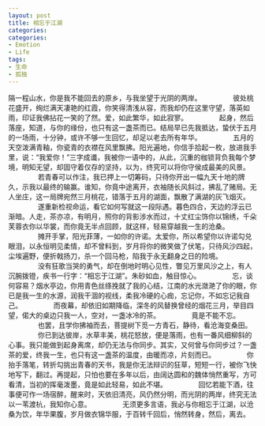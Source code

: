```yaml
---
layout: post
title: 相忘于江湖
categories:
categories:
- Emotion
- Life
tags:
- 生命
- 孤独
---
```



隔一程山水，你是我不能回去的原乡，与我坐望于光阴的两岸。 
　　 
　　彼处桃花盛开，绚烂满天凄艳的红霞，你笑得清浅从容，而我却仍在这里守望，落英如雨，印证我佛拈花一笑的了然。爱，如此繁华，如此寂寥。 
　　 
　　起身，然后落座，知道，与你的缘份，也只有这一盏茶而已。结局早已先我抵达，蛰伏于五月的一场雨，十分钟，或许不够一生回忆，却足以老去所有年华。 
　　 
　　五月的天空泼满青釉，你瓷青的衣襟在风里飘拂。阳光遍地，你信手拾起一枚，放进我手里，说：“我爱你！”三字成谶，我被你一语中的，从此，沉重的枷锁背负我每个梦境，明知无望，却固守着仅存的坚持，以为，终究可以将你守侯成最美的风景。 
　　 
　　若青春可以作注，我已押上一切筹码，只待你开出一幅九天十地的牌久，示我以最终的输赢。谁知，你竟中途离开，衣袖随长风斜过，拂乱了赌局。无人坐庄，这一局牌宛然三月桃花，错落于五月的湖面，飘散了满湖的灰飞烟灭。 
　　 
　　遂重新检视命运，看它如何写就这一段际遇。暮色四合，天边的浮云已渐暗。人走，茶亦凉，有明月，照你的背影涉水而过，十丈红尘饰你以锦绣，千朵芙蓉衣你以华裳，而你竟无半点回顾，就这样，轻易穿越我一生的沧桑。 
　　 
　　摊开手掌，阳光菲薄，一如你的许诺。太爱你，所以希望你以许诺勾兑眼泪，以永恒明见柔情，却不曾料到，岁月将你的微笑做了伏笔，只待风沙四起，尘埃遍野，便折戟扬刀，杀一个回马枪，陷我于永无翻身之日的险境。 
　　 
　　没有狂歌当哭的勇气，却在倒地时明心见性，瞥见万里风沙之上，有人沉腕拨镫，疾书一行字：“相忘于江湖”。朱砂如血，触目惊心。 
　　 
　　忘，谈何容易？烟水亭边，你用青色丝绦挽就了我的心结，江南的水光潋滟了你的眼，你已是我一生的水源，润我干涸的视线，柔我冷硬的心痂，忘记你，不如忘记我自己。 
　　 
　　而夜幕，却依旧如期降临，深冬的风替换曾经的烟花三月，举目四望，偌大的桌边只我一人，空对，一盏冰冷的茶。 
　　 
　　竟是不能不忘。 
　　 
　　也罢，且学你拂袖而去，菩提树下觅一方青石，静待，看沧海变桑田。 
　　 
　　你已到达彼岸，水草丰美，桃花怒放，便是落雨，也有一番风细柳斜的心事。我只能做到起身离席，却仍无法与你同步。其实，又何曾与你同步过？一盏茶的爱，终我一生，也只有这一盏茶的温度，由暖而凉，片刻而已。 
　　 
　　你抬手落笔，转折勾挑出青春的天书，我是你无法辩识的狂草，短短一行，被你飞快地写下，翻过。再提起，只怕也要在多年以后，由阔达圆和的魏体悄然重写，方可看清，当初的挥毫泼墨，竟是如此轻易，如此不堪。 
　　 
　　回忆若能下酒，往事便可作一场宿醉，醒来时，天依旧清亮，风仍然分明，而光阴的两岸，终究无法以一苇渡杭，我知你心意。 
　　 
　　无须更多言语，我必与你相忘于江湖，以沧桑为饮，年华果腹，岁月做衣锦华服，于百转千回后，悄然转身，然后，离去。 